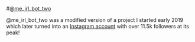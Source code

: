 #[@me_irl_bot_two](https://instagram.com/me_irl_bot_two)

@me_irl_bot_two was a modified version of a project I started early 2019 which later turned into an [Instagram account](https://instagram.com/me_irl_bot_two) with over 11.5k followers at its peak!
